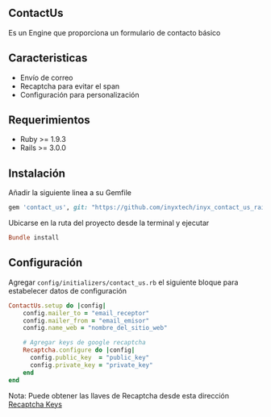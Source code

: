 ## ContactUs

Es un Engine que proporciona un formulario de contacto básico

## Caracteristicas

- Envío de correo
- Recaptcha para evitar el span
- Configuración para personalización

## Requerimientos

* Ruby >= 1.9.3
* Rails >= 3.0.0

## Instalación

Añadir la siguiente linea a su Gemfile

```ruby
gem 'contact_us', git: "https://github.com/inyxtech/inyx_contact_us_rails.git"
```

Ubicarse en la ruta del proyecto desde la terminal y ejecutar

```ruby
Bundle install
```

## Configuración

Agregar `config/initializers/contact_us.rb` el siguiente bloque para estabelecer datos de configuración

```ruby
ContactUs.setup do |config|
	config.mailer_to = "email_receptor"
	config.mailer_from = "email_emisor"
	config.name_web = "nombre_del_sitio_web"

	# Agregar keys de google recaptcha
	Recaptcha.configure do |config|
	  config.public_key  = "public_key"
	  config.private_key = "private_key"
	end
end
```

Nota: Puede obtener las llaves de Recaptcha desde esta dirección [Recaptcha Keys](https://www.google.com/recaptcha/admin) 